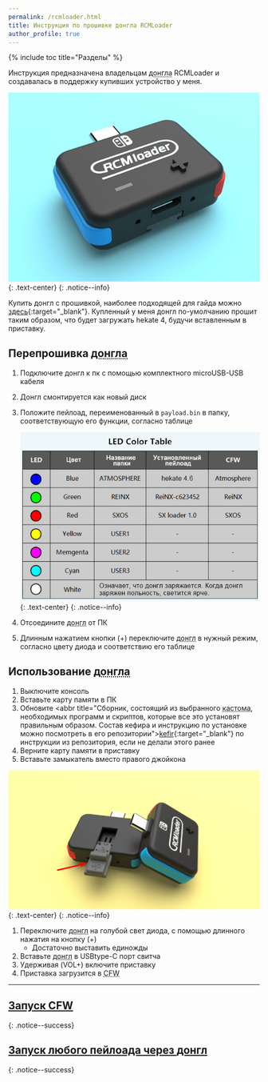 ```yaml
---
permalink: /rcmloader.html
title: Инструкция по прошивке донгла RCMLoader
author_profile: true
---
```

{% include toc title="Разделы" %}

Инструкция предназначена владельцам <abbr title="Специальное устройство небольшого размера, единственной задачей которого является отправка пейлоада на консоль.">донгла</abbr> RCMLoader и создавалась в поддержку купивших устройство у меня. 

![](/images/dongle/rcmloader.jpg)
{: .text-center}
{: .notice--info}

Купить донгл с прошивкой, наиболее подходящей для гайда можно [здесь](https://vk.com/market-125012133?w=product-125012133_1694790%2Fquery){:target="_blank"}. Купленный у меня донгл по-умолчанию прошит таким образом, что будет загружать hekate 4, будучи вставленным в приставку. 

## Перепрошивка <abbr title="Специальное устройство небольшого размера, единственной задачей которого является отправка пейлоада на консоль.">донгла</abbr>

1. Подключите донгл к пк с помощью комплектного microUSB-USB кабеля
1. Донгл смонтируется как новый диск
1. Положите пейлоад, переименованный в `payload.bin` в папку, соответствующую его функции, согласно таблице

	![](/images/dongle/rcmloader_table.png)
	{: .text-center}
	{: .notice--info}

1. Отсоедините <abbr title="Специальное устройство небольшого размера, единственной задачей которого является отправка пейлоада на консоль.">донгл</abbr> от ПК
1. Длинным нажатием кнопки (+) переключите <abbr title="Специальное устройство небольшого размера, единственной задачей которого является отправка пейлоада на консоль.">донгл</abbr> в нужный режим, согласно цвету диода и соответствию его таблице

## Использование <abbr title="Специальное устройство небольшого размера, единственной задачей которого является отправка пейлоада на консоль.">донгла</abbr>

1. Выключите консоль
1. Вставьте карту памяти в ПК
1. Обновите <abbr title="Сборник, состоящий из выбранного <abbr title="Модифицированное программное обеспечение консоли, написанное энтузиастами, позволяет делать вещи, недоступные пользователям официальных прошивок, например, запускать неподписанные приложения. В контексте прошивки свитча мы будем называть имеющееся программное обеспечение кастомной прошивкой, хотя, чисто технически, это не так">кастома</abbr>, необходимых программ и скриптов, которые все это установят правильным образом. Состав кефира и инструкцию по установке можно посмотреть в его репозитории">[kefir](https://github.com/rashevskyv/switch/releases/latest){:target="_blank"}</abbr> по инструкции из репозитория, если не делали этого ранее
1. Верните карту памяти в приставку
1. Вставьте замыкатель вместо правого джойкона

![](/images/dongle/rcmloader_jig.png)
{: .text-center}
{: .notice--info}

1. Переключите <abbr title="Специальное устройство небольшого размера, единственной задачей которого является отправка пейлоада на консоль.">донгл</abbr> на голубой свет диода, с помощью длинного нажатия на кнопку (+)
	* Достаточно выставить единожды
1. Вставьте <abbr title="Специальное устройство небольшого размера, единственной задачей которого является отправка пейлоада на консоль.">донгл</abbr> в USBtype-C порт свитча
1. Удерживая (VOL+) включите приставку
1. Приставка загрузится в <abbr title="Модифицированное программное обеспечение консоли, написанное энтузиастами, позволяет делать вещи, недоступные пользователям официальных прошивок, например, запускать неподписанные приложения. В контексте прошивки свитча мы будем называть имеющееся программное обеспечение кастомной прошивкой, хотя, чисто технически, это не так">CFW</abbr>

___

## [Запуск <abbr title="Модифицированное программное обеспечение консоли, написанное энтузиастами, позволяет делать вещи, недоступные пользователям официальных прошивок, например, запускать неподписанные приложения. В контексте прошивки свитча мы будем называть имеющееся программное обеспечение кастомной прошивкой, хотя, чисто технически, это не так">CFW</abbr>](launch-cfw)
{: .notice--success}

## [Запуск любого пейлоада через <abbr title="Специальное устройство небольшого размера, единственной задачей которого является отправка пейлоада на консоль.">донгл</abbr>](fusee-gelee#%D0%B7%D0%B0%D0%BF%D1%83%D1%81%D0%BA-%D1%87%D0%B5%D1%80%D0%B5%D0%B7-%D0%B4%D0%BE%D0%BD%D0%B3%D0%BB)
{: .notice--success}